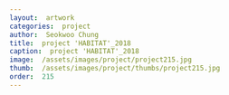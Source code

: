 ```yaml
---
layout:  artwork
categories:  project
author:  Seokwoo Chung
title:  project 'HABITAT'_2018
caption:  project 'HABITAT'_2018
image:  /assets/images/project/project215.jpg
thumb:  /assets/images/project/thumbs/project215.jpg
order:  215
---
```

